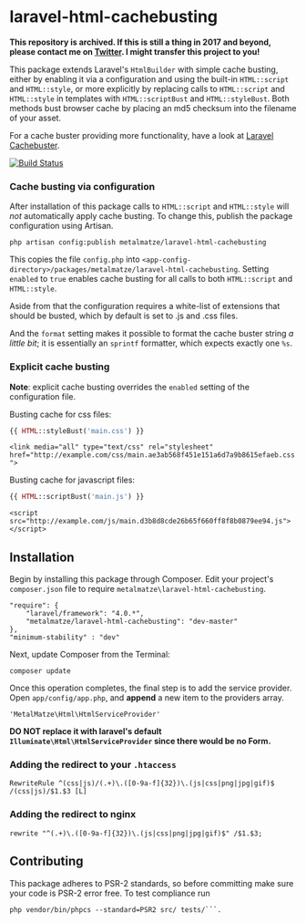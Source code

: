 # laravel-html-cachebusting

**This repository is archived. If this is still a thing in 2017 and beyond, please contact me on [Twitter](https://twitter.com/MetalMatze). I might transfer this project to you!**

This package extends Laravel's ```HtmlBuilder``` with simple cache busting, either by enabling it via a configuration and using the built-in ```HTML::script``` and ```HTML::style```, or more explicitly by replacing  calls to ```HTML::script``` and ```HTML::style``` in templates with ```HTML::scriptBust``` and ```HTML::styleBust```. Both methods bust browser cache by placing an md5 checksum into the filename of your asset.

For a cache buster providing more functionality, have a look at [Laravel Cachebuster](https://github.com/TheMonkeys/laravel-cachebuster).

[![Build Status](https://travis-ci.org/MetalMatze/laravel-html-cachebusting.png?branch=master)](https://travis-ci.org/MetalMatze/laravel-html-cachebusting)

### Cache busting via configuration
After installation of this package calls to ```HTML::script``` and ```HTML::style``` will _not_ automatically apply cache busting. To change this, publish the package configuration using Artisan. 

	php artisan config:publish metalmatze/laravel-html-cachebusting

This copies the file ```config.php``` into ```<app-config-directory>/packages/metalmatze/laravel-html-cachebusting```. Setting ```enabled``` to ```true``` enables cache busting for all calls to both ```HTML::script``` and ```HTML::style```.

Aside from that the configuration requires a white-list of extensions that should be busted, which by default is set to .js and .css files.

And the ```format``` setting makes it possible to format the cache buster string _a little bit_; it is essentially an ```sprintf``` formatter, which expects exactly one ```%s```.  

### Explicit cache busting
**Note**: explicit cache busting overrides the ```enabled``` setting of the configuration file.

Busting cache for css files:

```php
{{ HTML::styleBust('main.css') }}
```
`<link media="all" type="text/css" rel="stylesheet" href="http://example.com/css/main.ae3ab568f451e151a6d7a9b8615efaeb.css">`

Busting cache for javascript files:  
```php
{{ HTML::scriptBust('main.js') }}
```
`<script src="http://example.com/js/main.d3b8d8cde26b65f660ff8f8b0879ee94.js"></script>`

## Installation
Begin by installing this package through Composer. Edit your project's `composer.json` file to require `metalmatze\laravel-html-cachebusting`.

    "require": {
        "laravel/framework": "4.0.*",
        "metalmatze/laravel-html-cachebusting": "dev-master"
    },
    "minimum-stability" : "dev"

Next, update Composer from the Terminal:

    composer update

Once this operation completes, the final step is to add the service provider. Open `app/config/app.php`, and **append** a new item to the providers array.

    'MetalMatze\Html\HtmlServiceProvider'

**DO NOT replace it with laravel's default `Illuminate\Html\HtmlServiceProvider` since there would be no Form.**

### Adding the redirect to your `.htaccess`
    RewriteRule ^(css|js)/(.+)\.([0-9a-f]{32})\.(js|css|png|jpg|gif)$ /(css|js)/$1.$3 [L]

### Adding the redirect to nginx
    rewrite "^(.+)\.([0-9a-f]{32})\.(js|css|png|jpg|gif)$" /$1.$3;

## Contributing
This package adheres to PSR-2 standards, so before committing make sure your code is PSR-2 error free. To test compliance run

	php vendor/bin/phpcs --standard=PSR2 src/ tests/```.
